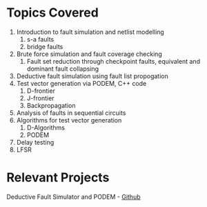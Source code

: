 # Topics Covered
1) Introduction to fault simulation and netlist modelling
	1) s-a faults
	2) bridge faults
2) Brute force simulation and fault coverage checking
	1) Fault set reduction through checkpoint faults, equivalent and dominant fault collapsing
3) Deductive fault simulation using fault list propogation
4) Test vector generation via PODEM, C++ code
	1) D-frontier
	2) J-frontier
	3) Backpropagation
5) Analysis of faults in sequential circuits
6) Algorithms for test vector generation
	1) D-Algorithms
	2) PODEM
7)  Delay testing
8) LFSR

# Relevant Projects
Deductive Fault Simulator and PODEM - [Github](https://github.com/NikPrav/FaultSimulator)